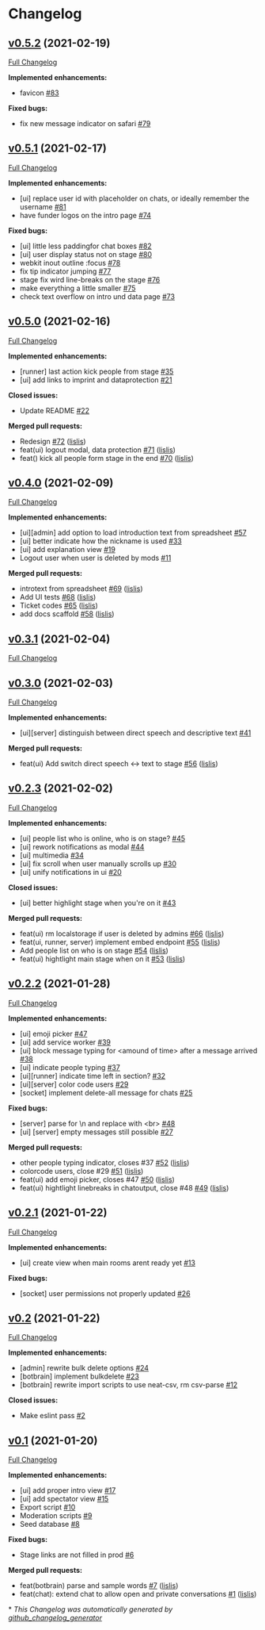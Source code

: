 # Changelog

## [v0.5.2](https://github.com/lislis/katharsis.lol/tree/v0.5.2) (2021-02-19)

[Full Changelog](https://github.com/lislis/katharsis.lol/compare/v0.5.1...v0.5.2)

**Implemented enhancements:**

- favicon [\#83](https://github.com/lislis/katharsis.lol/issues/83)

**Fixed bugs:**

- fix new message indicator on safari [\#79](https://github.com/lislis/katharsis.lol/issues/79)

## [v0.5.1](https://github.com/lislis/katharsis.lol/tree/v0.5.1) (2021-02-17)

[Full Changelog](https://github.com/lislis/katharsis.lol/compare/v0.5.0...v0.5.1)

**Implemented enhancements:**

- \[ui\] replace user id with placeholder on chats, or ideally remember the username [\#81](https://github.com/lislis/katharsis.lol/issues/81)
- have funder logos on the intro page [\#74](https://github.com/lislis/katharsis.lol/issues/74)

**Fixed bugs:**

- \[ui\] little less paddingfor chat boxes [\#82](https://github.com/lislis/katharsis.lol/issues/82)
- \[ui\] user display status not on stage [\#80](https://github.com/lislis/katharsis.lol/issues/80)
- webkit inout outline :focus [\#78](https://github.com/lislis/katharsis.lol/issues/78)
- fix tip indicator jumping [\#77](https://github.com/lislis/katharsis.lol/issues/77)
- stage fix wird line-breaks on the stage [\#76](https://github.com/lislis/katharsis.lol/issues/76)
- make everything a little smaller [\#75](https://github.com/lislis/katharsis.lol/issues/75)
- check text overflow on intro und data page [\#73](https://github.com/lislis/katharsis.lol/issues/73)

## [v0.5.0](https://github.com/lislis/katharsis.lol/tree/v0.5.0) (2021-02-16)

[Full Changelog](https://github.com/lislis/katharsis.lol/compare/v0.4.0...v0.5.0)

**Implemented enhancements:**

- \[runner\] last action kick people from stage [\#35](https://github.com/lislis/katharsis.lol/issues/35)
- \[ui\] add links to imprint and dataprotection [\#21](https://github.com/lislis/katharsis.lol/issues/21)

**Closed issues:**

- Update README [\#22](https://github.com/lislis/katharsis.lol/issues/22)

**Merged pull requests:**

- Redesign [\#72](https://github.com/lislis/katharsis.lol/pull/72) ([lislis](https://github.com/lislis))
- feat\(ui\) logout modal, data protection [\#71](https://github.com/lislis/katharsis.lol/pull/71) ([lislis](https://github.com/lislis))
- feat\(\) kick all people form stage in the end [\#70](https://github.com/lislis/katharsis.lol/pull/70) ([lislis](https://github.com/lislis))

## [v0.4.0](https://github.com/lislis/katharsis.lol/tree/v0.4.0) (2021-02-09)

[Full Changelog](https://github.com/lislis/katharsis.lol/compare/v0.3.1...v0.4.0)

**Implemented enhancements:**

- \[ui\]\[admin\] add option to load introduction text from spreadsheet [\#57](https://github.com/lislis/katharsis.lol/issues/57)
- \[ui\] better indicate how the nickname is used [\#33](https://github.com/lislis/katharsis.lol/issues/33)
- \[ui\] add explanation view [\#19](https://github.com/lislis/katharsis.lol/issues/19)
- Logout user when user is deleted by mods [\#11](https://github.com/lislis/katharsis.lol/issues/11)

**Merged pull requests:**

- introtext from spreadsheet [\#69](https://github.com/lislis/katharsis.lol/pull/69) ([lislis](https://github.com/lislis))
- Add UI tests [\#68](https://github.com/lislis/katharsis.lol/pull/68) ([lislis](https://github.com/lislis))
- Ticket codes [\#65](https://github.com/lislis/katharsis.lol/pull/65) ([lislis](https://github.com/lislis))
- add docs scaffold [\#58](https://github.com/lislis/katharsis.lol/pull/58) ([lislis](https://github.com/lislis))

## [v0.3.1](https://github.com/lislis/katharsis.lol/tree/v0.3.1) (2021-02-04)

[Full Changelog](https://github.com/lislis/katharsis.lol/compare/v0.3.0...v0.3.1)

## [v0.3.0](https://github.com/lislis/katharsis.lol/tree/v0.3.0) (2021-02-03)

[Full Changelog](https://github.com/lislis/katharsis.lol/compare/v0.2.3...v0.3.0)

**Implemented enhancements:**

- \[ui\]\[server\] distinguish between direct speech and descriptive text [\#41](https://github.com/lislis/katharsis.lol/issues/41)

**Merged pull requests:**

- feat\(ui\) Add switch direct speech \<-\> text to stage [\#56](https://github.com/lislis/katharsis.lol/pull/56) ([lislis](https://github.com/lislis))

## [v0.2.3](https://github.com/lislis/katharsis.lol/tree/v0.2.3) (2021-02-02)

[Full Changelog](https://github.com/lislis/katharsis.lol/compare/v0.2.2...v0.2.3)

**Implemented enhancements:**

- \[ui\] people list who is online, who is on stage? [\#45](https://github.com/lislis/katharsis.lol/issues/45)
- \[ui\] rework notifications as modal [\#44](https://github.com/lislis/katharsis.lol/issues/44)
- \[ui\] multimedia [\#34](https://github.com/lislis/katharsis.lol/issues/34)
- \[ui\] fix scroll when user manually scrolls up [\#30](https://github.com/lislis/katharsis.lol/issues/30)
- \[ui\] unify notifications in ui [\#20](https://github.com/lislis/katharsis.lol/issues/20)

**Closed issues:**

- \[ui\] better highlight stage when you're on it  [\#43](https://github.com/lislis/katharsis.lol/issues/43)

**Merged pull requests:**

- feat\(ui\) rm localstorage if user is deleted by admins [\#66](https://github.com/lislis/katharsis.lol/pull/66) ([lislis](https://github.com/lislis))
- feat\(ui, runner, server\) implement embed endpoint [\#55](https://github.com/lislis/katharsis.lol/pull/55) ([lislis](https://github.com/lislis))
- Add people list on who is on stage [\#54](https://github.com/lislis/katharsis.lol/pull/54) ([lislis](https://github.com/lislis))
- feat\(ui\) hightlight main stage when on it [\#53](https://github.com/lislis/katharsis.lol/pull/53) ([lislis](https://github.com/lislis))

## [v0.2.2](https://github.com/lislis/katharsis.lol/tree/v0.2.2) (2021-01-28)

[Full Changelog](https://github.com/lislis/katharsis.lol/compare/v0.2.1...v0.2.2)

**Implemented enhancements:**

- \[ui\] emoji picker [\#47](https://github.com/lislis/katharsis.lol/issues/47)
- \[ui\] add service worker [\#39](https://github.com/lislis/katharsis.lol/issues/39)
- \[ui\] block message typing for \<amound of time\> after a message arrived [\#38](https://github.com/lislis/katharsis.lol/issues/38)
- \[ui\] indicate people typing [\#37](https://github.com/lislis/katharsis.lol/issues/37)
- \[ui\]\[runner\] indicate time left in section? [\#32](https://github.com/lislis/katharsis.lol/issues/32)
- \[ui\]\[server\] color code users [\#29](https://github.com/lislis/katharsis.lol/issues/29)
- \[socket\] implement delete-all message for chats  [\#25](https://github.com/lislis/katharsis.lol/issues/25)

**Fixed bugs:**

- \[server\] parse for \n and replace with \<br\> [\#48](https://github.com/lislis/katharsis.lol/issues/48)
- \[ui\] \[server\] empty messages still possible [\#27](https://github.com/lislis/katharsis.lol/issues/27)

**Merged pull requests:**

- other people typing indicator, closes \#37 [\#52](https://github.com/lislis/katharsis.lol/pull/52) ([lislis](https://github.com/lislis))
- colorcode users, close \#29 [\#51](https://github.com/lislis/katharsis.lol/pull/51) ([lislis](https://github.com/lislis))
- feat\(ui\) add emoji picker, closes \#47 [\#50](https://github.com/lislis/katharsis.lol/pull/50) ([lislis](https://github.com/lislis))
- feat\(ui\) hightlight linebreaks in chatoutput, close \#48 [\#49](https://github.com/lislis/katharsis.lol/pull/49) ([lislis](https://github.com/lislis))

## [v0.2.1](https://github.com/lislis/katharsis.lol/tree/v0.2.1) (2021-01-22)

[Full Changelog](https://github.com/lislis/katharsis.lol/compare/v0.2...v0.2.1)

**Implemented enhancements:**

- \[ui\] create view when main rooms arent ready yet [\#13](https://github.com/lislis/katharsis.lol/issues/13)

**Fixed bugs:**

- \[socket\] user permissions not properly updated [\#26](https://github.com/lislis/katharsis.lol/issues/26)

## [v0.2](https://github.com/lislis/katharsis.lol/tree/v0.2) (2021-01-22)

[Full Changelog](https://github.com/lislis/katharsis.lol/compare/v0.1...v0.2)

**Implemented enhancements:**

- \[admin\] rewrite bulk delete options [\#24](https://github.com/lislis/katharsis.lol/issues/24)
- \[botbrain\] implement bulkdelete [\#23](https://github.com/lislis/katharsis.lol/issues/23)
- \[botbrain\] rewrite import scripts to use neat-csv, rm csv-parse [\#12](https://github.com/lislis/katharsis.lol/issues/12)

**Closed issues:**

- Make eslint pass [\#2](https://github.com/lislis/katharsis.lol/issues/2)

## [v0.1](https://github.com/lislis/katharsis.lol/tree/v0.1) (2021-01-20)

[Full Changelog](https://github.com/lislis/katharsis.lol/compare/a9f5321e36c86f359c9016d08c717508bd9967bf...v0.1)

**Implemented enhancements:**

- \[ui\] add proper intro view [\#17](https://github.com/lislis/katharsis.lol/issues/17)
- \[ui\] add spectator view [\#15](https://github.com/lislis/katharsis.lol/issues/15)
- Export script [\#10](https://github.com/lislis/katharsis.lol/issues/10)
- Moderation scripts [\#9](https://github.com/lislis/katharsis.lol/issues/9)
- Seed database [\#8](https://github.com/lislis/katharsis.lol/issues/8)

**Fixed bugs:**

- Stage links are not filled in prod [\#6](https://github.com/lislis/katharsis.lol/issues/6)

**Merged pull requests:**

- feat\(botbrain\) parse and sample words [\#7](https://github.com/lislis/katharsis.lol/pull/7) ([lislis](https://github.com/lislis))
- feat\(chat\): extend chat to allow open and private conversations  [\#1](https://github.com/lislis/katharsis.lol/pull/1) ([lislis](https://github.com/lislis))



\* *This Changelog was automatically generated by [github_changelog_generator](https://github.com/github-changelog-generator/github-changelog-generator)*
